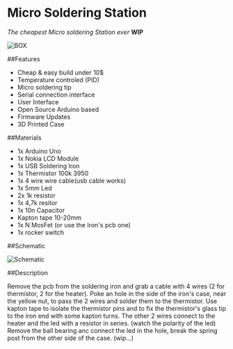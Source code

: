# Micro Soldering Station

*The cheapest Micro soldering Station ever*
**WIP**

![BOX](https://github.com/peekpt/MicroSolderingStation/blob/master/media/box.png?raw=true)

##Features

- Cheap & easy build under 10$
- Temperature controled (PID)
- Micro soldering tip
- Serial connection interface
- User Interface
- Open Source Arduino based
- Firmware Updates
- 3D Printed Case

##Materials

- 1x Arduino Uno
- 1x Nokia LCD Module
- 1x USB Soldering Iron
- 1x Thermistor 100k 3950
- 1x 4 wire wire cable(usb cable works)
- 1x 5mm Led
- 2x 1k resistor
- 1x 4,7k resitor
- 1x 10n Capacitor
- Kapton tape 10-20mm
- 1x N MosFet (or use the Iron's pcb one)
- 1x rocker switch

##Schematic

![Schematic](https://github.com/peekpt/MicroSolderingStation/blob/master/media/Schematic_MicroSolderingStation.png?raw=true)

##Description

Remove the pcb from the soldering iron and grab a cable with 4 wires (2 for thermistor, 2 for the heater).
Poke an hole in the side of the iron's case, near the yellow nut, to pass the 2 wires and solder them to the thermistor.
Use kapton tape to isolate the thermistor pins and to fix the thermistor's glass tip to the iron end with some kapton turns.
The other 2 wires connect to the heater and the led with a resistor in series. (watch the polarity of the led)
Remove the ball bearing anc connect the led in the hole, break the spring post from the other side of the case.
(wip...)














